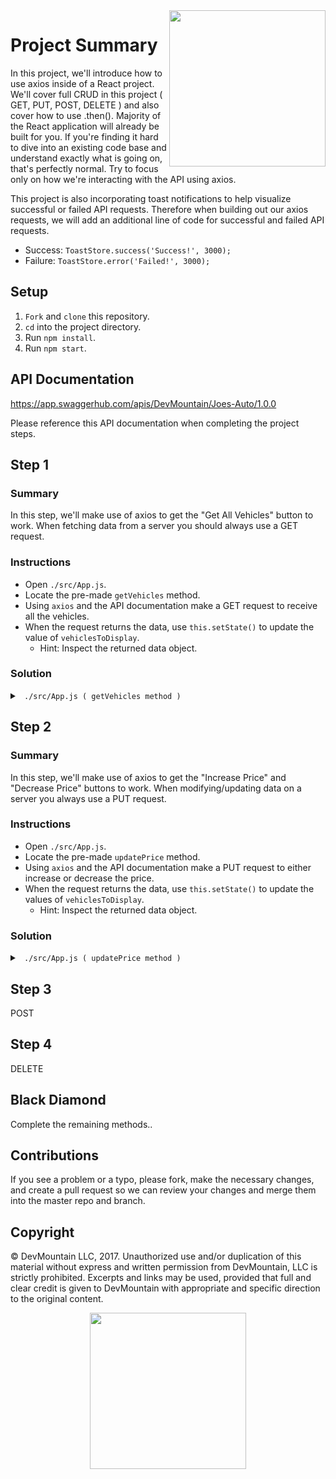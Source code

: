 <img src="https://devmounta.in/img/logowhiteblue.png" width="250" align="right">

# Project Summary

In this project, we'll introduce how to use axios inside of a React project. We'll cover full CRUD in this project ( GET, PUT, POST, DELETE ) and also cover how to use .then(). Majority of the React application will already be built for you. If you're finding it hard to dive into an existing code base and understand exactly what is going on, that's perfectly normal. Try to focus only on how we're interacting with the API using axios.

This project is also incorporating toast notifications to help visualize successful or failed API requests. Therefore when building out our axios requests, we will add an additional line of code for successful and failed API requests.

* Success: `ToastStore.success('Success!', 3000);`
* Failure: `ToastStore.error('Failed!', 3000);`

## Setup

1. `Fork` and `clone` this repository.
2. `cd` into the project directory.
3. Run `npm install`.
4. Run `npm start`.

## API Documentation

https://app.swaggerhub.com/apis/DevMountain/Joes-Auto/1.0.0

Please reference this API documentation when completing the project steps.

## Step 1

### Summary

In this step, we'll make use of axios to get the "Get All Vehicles" button to work. When fetching data from a server you should always use a GET request.

### Instructions

* Open `./src/App.js`.
* Locate the pre-made `getVehicles` method.
* Using `axios` and the API documentation make a GET request to receive all the vehicles.
* When the request returns the data, use `this.setState()` to update the value of `vehiclesToDisplay`.
  * Hint: Inspect the returned data object.

### Solution

<details>

<summary> <code> ./src/App.js ( getVehicles method ) </code> </summary>

```js
getVehicles() {
  axios.get('https://joes-autos.herokuapp.com/api/vehicles').then( results => {
    this.setState({ 'vehiclesToDisplay': results.data });
  });
}
```

</details>

## Step 2

### Summary
  In this step, we'll make use of axios to get the "Increase Price" and "Decrease Price" buttons to work. When modifying/updating data on a server you always use a PUT request.

### Instructions

* Open `./src/App.js`.
* Locate the pre-made `updatePrice` method.
* Using `axios` and the API documentation make a PUT request to either increase or decrease the price.
* When the request returns the data, use `this.setState()` to update the values of `vehiclesToDisplay`.
  * Hint: Inspect the returned data object.

### Solution

<details>

<summary> <code> ./src/App.js ( updatePrice method ) </code> </summary>

```js
updatePrice( priceChange, id ) {
  axios.put(`https://joes-autos.herokuapp.com/api/vehicles/${ id }/${ priceChange }`).then( results => {
    this.setState({ 'vehiclesToDisplay': results.data.vehicles });
  });
}
```

</details>

## Step 3

POST

## Step 4

DELETE

## Black Diamond

Complete the remaining methods..


## Contributions

If you see a problem or a typo, please fork, make the necessary changes, and create a pull request so we can review your changes and merge them into the master repo and branch.

## Copyright

© DevMountain LLC, 2017. Unauthorized use and/or duplication of this material without express and written permission from DevMountain, LLC is strictly prohibited. Excerpts and links may be used, provided that full and clear credit is given to DevMountain with appropriate and specific direction to the original content.

<p align="center">
<img src="https://devmounta.in/img/logowhiteblue.png" width="250">
</p>
